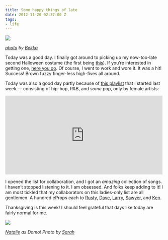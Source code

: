 ```yaml
---
title: Some happy things of late
date: 2012-11-20 02:37:00 Z
tags:
- life
---
```


![](https://dl.dropbox.com/u/28312/Yoko.is%20Assets/Images/2012-domoday-1.jpg)

_[photo](http://instagram.com/p/SN2FWuwRqn/) by [Bekka](http://bekkapalmer.com)_

Today was a good day. I finally got around to picking up my now-too-late second Halloween costume (the first being [this](http://instagram.com/p/RToSzeQbML/)). If you’re interested in getting one, [here you go](http://fredflare.com/APPAREL-coats-and-jackets/Domo-Costume). Of course, I went to work and wore it. It was a hit! Success! Brown fuzzy finger-less high-fives all around.

Today was also a good day partly because of [this playlist](http://www.rdio.com/people/psyoko/playlists/582469/LA-DIEEES/) that I started last week — consisting of hip-hop, R&B, and _some_ pop, only by female artists:

<iframe width="500" height="250" src="https://rd.io/i/QVew-DNXsQQ" frameborder="0"></iframe>

I opened the list for collaboration, and I got an _amazing_ collection of songs. I haven’t stopped listening to it. I am obsessed. And folks keep adding to it! I am most tickled that my collaborators on this ladies-only list are all gentlemen. A hundred eProps each to [Rusty](http://rusty.am), [Dave](http://iamdavedawson.com), [Larry](http://larryfox.us), [Sawyer](http://sawyerhollenshead.com/), and [Ken](http://siik.org). 

Thanksgiving is this week! I should feel grateful that days like today are fairly normal for me. 

![](https://dl.dropbox.com/u/28312/Yoko.is%20Assets/Images/2012-domoday-2.jpg)

_[Natalie](http://twitter.com/ohhnatalie) as Domo! Photo by [Sarah](http://twitter.com/saranderson)_
